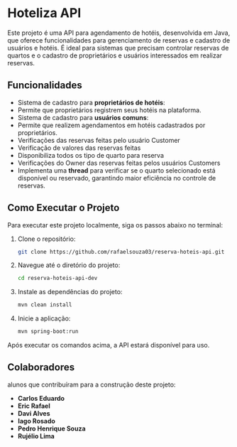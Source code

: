# Hoteliza API

Este projeto é uma API para agendamento de hotéis, desenvolvida em Java, que oferece funcionalidades para gerenciamento de reservas e cadastro de usuários e hotéis. É ideal para sistemas que precisam controlar reservas de quartos e o cadastro de proprietários e usuários interessados em realizar reservas.

## Funcionalidades


- Sistema de cadastro para **proprietários de hotéis**:
- Permite que proprietários registrem seus hotéis na plataforma.
- Sistema de cadastro para **usuários comuns**:
- Permite que realizem agendamentos em hotéis cadastrados por proprietários.
- Verificações das reservas feitas pelo usuário Customer
- Verificação de valores das reservas feitas
- Disponibiliza todos os tipo de quarto para reserva
- Verificações do Owner das reservas feitas pelos usuários Customers 
- Implementa uma **thread** para verificar se o quarto selecionado está disponível ou reservado, garantindo maior eficiência no controle de reservas.

## Como Executar o Projeto

Para executar este projeto localmente, siga os passos abaixo no terminal:

1. Clone o repositório:
   ```bash
   git clone https://github.com/rafaelsouza03/reserva-hoteis-api.git
   ```

2. Navegue até o diretório do projeto:
   ```bash
   cd reserva-hoteis-api-dev
   ```

3. Instale as dependências do projeto:
   ```bash
   mvn clean install
   ```

4. Inicie a aplicação:
   ```bash
   mvn spring-boot:run
   ```

Após executar os comandos acima, a API estará disponível para uso.

## Colaboradores

alunos que contribuíram para a construção deste projeto:

- **Carlos Eduardo**
- **Eric Rafael**
- **Davi Alves**
- **Iago Rosado**
- **Pedro Henrique Souza**
- **Rujélio Lima**

